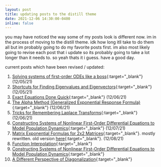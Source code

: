 ```yaml
---
layout: post
title: updating posts to the distill theme
date: 2021-12-06 14:30:00-0400
inline: false
---
```


you may have noticed the way some of my posts look is different now. im in the process of moving to the distill theme. idk how long itll take to do them all but im probably going to do my favorite posts first. im also most likely going to revise each post that i update so its probably going to take a lot longer than it needs to. so yeah thats it i guess. have a good day.

current posts which have been revised / updated:
1. [Solving systems of first-order ODEs like a boss](/math/firstordersystemsquick){:target="_blank"} (12/05/21)
2. [Shortcuts for Finding Eigenvalues and Eigenvectors](/math/eigentricks){:target="_blank"} (12/05/21)
3. [Exact Equations Done Quick](/math/exacteqs){:target="_blank"} (12/06/21)
4. [The Alpha Method (Generalized Exponential Response Formula)](/math/alphamethod){:target="_blank"} (12/06/21)
5. [Tricks for Remembering Laplace Transforms](/math/laplacetricks){:target="_blank"} (12/06/21)
6. [Constructing Systems of Nonlinear First-Order Differential Equations to Model Population Dynamics](/math/nonlinearbuild){:target="_blank"} (12/07/21)
7. [Matrix Exponential Formulas for 2x2 Matrices](/math/2x2ezmatrixexp){:target="_blank"}. mostly rewritten. old version [here](/math/ezmatrixexp){:target="_blank"}. (12/08/21)
8. [Function Interpolation](/math/functioninterp){:target="_blank"}
9. [Constructing Systems of Nonlinear First-Order Differential Equations to Model Population Dynamics](/math/nonlinearbuild){:target="_blank"}
10. [A Different Perspective of Diagonalization](/math/diagonalization){:target="_blank"}
